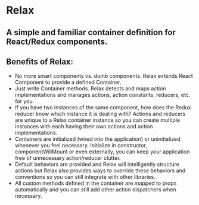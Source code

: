 # Relax
A simple and familiar container definition for React/Redux components.
----

## Benefits of Relax:
* No more smart components vs. dumb components.  Relax extends React Component to provide a defined Container.
* Just write Container methods.  Relax detects and maps action implementations and manages actions, action constants, reducers, etc. for you.
* If you have two instances of the same component, how does the Redux reducer know which instance it is dealing with?  Actions and reducers are unique to a Relax container instance so you can create multiple instances with each having their own actions and action implementations.
* Containers are initialized (wired into the application) or uninitialized whenever you feel necessary.  Initialize in constructor, componentWillMount or even externally, you can keep your application free of unnecessary action/reducer clutter.
* Default behaviors are provided and Relax will intelligently structure actions but Relax also provides ways to override these behaviors and conventions so you can still integrate with other libraries.
* All custom methods defined in the container are mapped to props automatically and you can still add other action dispatchers when necessary.
